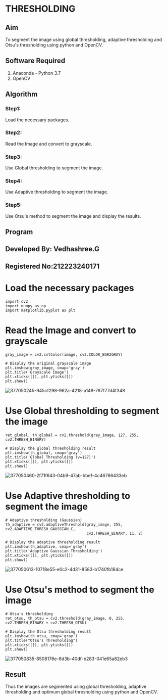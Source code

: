 # THRESHOLDING
## Aim
To segment the image using global thresholding, adaptive thresholding and Otsu's thresholding using python and OpenCV.

## Software Required
1. Anaconda - Python 3.7
2. OpenCV

## Algorithm

### Step1:
Load the necessary packages.
### Step2:
Read the Image and convert to grayscale.
### Step3:
Use Global thresholding to segment the image.
### Step4:
Use Adaptive thresholding to segment the image.
### Step5:
Use Otsu's method to segment the image and display the results.
## Program
## Developed By: Vedhashree.G
## Registered No:212223240171
# Load the necessary packages
```
import cv2
import numpy as np
import matplotlib.pyplot as plt
```
# Read the Image and convert to grayscale
```
gray_image = cv2.cvtColor(image, cv2.COLOR_BGR2GRAY)

# Display the original grayscale image
plt.imshow(gray_image, cmap='gray')
plt.title('Grayscale Image')
plt.xticks([]), plt.yticks([])
plt.show()
```
![377050245-945cf298-962a-4218-a148-787f77d4f348](https://github.com/user-attachments/assets/b66090f1-528e-4ef7-9cc6-928ab139f9fe)

# Use Global thresholding to segment the image
```
ret_global, th_global = cv2.threshold(gray_image, 127, 255, cv2.THRESH_BINARY)

# Display the global thresholding result
plt.imshow(th_global, cmap='gray')
plt.title('Global Thresholding (v=127)')
plt.xticks([]), plt.yticks([])
plt.show()
```
![377050460-2f71f643-04b9-47ab-bbe1-4c46766433eb](https://github.com/user-attachments/assets/db32a7a8-fa23-4f69-9eb5-d3f18ffdc1a5)

# Use Adaptive thresholding to segment the image
```
# Adaptive thresholding (Gaussian)
th_adaptive = cv2.adaptiveThreshold(gray_image, 255, cv2.ADAPTIVE_THRESH_GAUSSIAN_C,
                                    cv2.THRESH_BINARY, 11, 2)

# Display the adaptive thresholding result
plt.imshow(th_adaptive, cmap='gray')
plt.title('Adaptive Gaussian Thresholding')
plt.xticks([]), plt.yticks([])
plt.show()
```
![377050613-10718e55-e0c2-4d31-8583-b1740fb184ce](https://github.com/user-attachments/assets/82338782-8068-488d-aba8-17425f5eebd6)

# Use Otsu's method to segment the image 
```
# Otsu's thresholding
ret_otsu, th_otsu = cv2.threshold(gray_image, 0, 255, cv2.THRESH_BINARY + cv2.THRESH_OTSU)

# Display the Otsu thresholding result
plt.imshow(th_otsu, cmap='gray')
plt.title("Otsu's Thresholding")
plt.xticks([]), plt.yticks([])
plt.show()
```
![377050835-8508176e-6d3b-40df-b283-041e65a82eb3](https://github.com/user-attachments/assets/509ac960-bee7-491c-b65f-af7be46fb914)

## Result
Thus the images are segmented using global thresholding, adaptive thresholding and optimum global thresholding using python and OpenCV.

